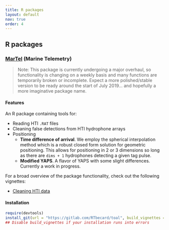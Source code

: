 ```yaml
---
title: R packages
layout: default
nav: true
order: 4
---
```


## R packages

### [MarTel](https://gitlab.com/RTbecard/toal) (Marine Telemetry)

> Note: This package is currently undergoing a major overhaul, so functionality is changing on a weekly basis and many functions are temporarily broken or incomplete.  Expect a more polished/stable version to be ready around the start of July 2019... and hopefully a more imaginative package name.

#### Features 
An R package containing tools for:
- Reading HTI `.RAT` files
- Cleaning false detections from HTI hydrophone arrays
- Positioning
    - **Time difference of arrival**. We employ the spherical interpolation method which is a robust closed form solution for geometric positioning.  This allows for positioning in 2 or 3 dimensions so long as there are `dims + 1` hydrophones detecting a given tag pulse.
    - **Modified YAPS**. A flavor of YAPS with some slight differences.  Currently a work in progress.
    
For a broad overview of the package functionality, check out the following vignettes:
- [Cleaning HTI data](https://gitlab.com/RTbecard/toal/-/jobs/artifacts/dev/raw/toal.Rcheck/toal/doc/data_cleaning.html?job=build_package)

#### Installation
```r
require(devtools)
install_git(url = "https://gitlab.com/RTbecard/toal", build_vignettes = T)
## Disable build_vignettes if your installation runs into errors 
```

